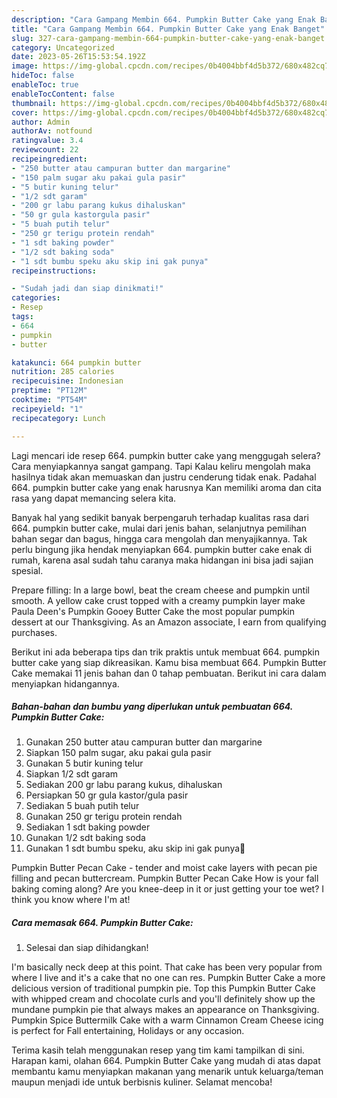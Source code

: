 ```yaml
---
description: "Cara Gampang Membin 664. Pumpkin Butter Cake yang Enak Banget"
title: "Cara Gampang Membin 664. Pumpkin Butter Cake yang Enak Banget"
slug: 327-cara-gampang-membin-664-pumpkin-butter-cake-yang-enak-banget
category: Uncategorized
date: 2023-05-26T15:53:54.192Z
image: https://img-global.cpcdn.com/recipes/0b4004bbf4d5b372/680x482cq70/664-pumpkin-butter-cake-foto-resep-utama.jpg
hideToc: false
enableToc: true
enableTocContent: false
thumbnail: https://img-global.cpcdn.com/recipes/0b4004bbf4d5b372/680x482cq70/664-pumpkin-butter-cake-foto-resep-utama.jpg
cover: https://img-global.cpcdn.com/recipes/0b4004bbf4d5b372/680x482cq70/664-pumpkin-butter-cake-foto-resep-utama.jpg
author: Admin
authorAv: notfound
ratingvalue: 3.4
reviewcount: 22
recipeingredient:
- "250 butter atau campuran butter dan margarine"
- "150 palm sugar aku pakai gula pasir"
- "5 butir kuning telur"
- "1/2 sdt garam"
- "200 gr labu parang kukus dihaluskan"
- "50 gr gula kastorgula pasir"
- "5 buah putih telur"
- "250 gr terigu protein rendah"
- "1 sdt baking powder"
- "1/2 sdt baking soda"
- "1 sdt bumbu speku aku skip ini gak punya"
recipeinstructions:

- "Sudah jadi dan siap dinikmati!"
categories:
- Resep
tags:
- 664
- pumpkin
- butter

katakunci: 664 pumpkin butter 
nutrition: 285 calories
recipecuisine: Indonesian
preptime: "PT12M"
cooktime: "PT54M"
recipeyield: "1"
recipecategory: Lunch

---
```



Lagi mencari ide resep 664. pumpkin butter cake yang menggugah selera? Cara menyiapkannya sangat gampang. Tapi Kalau keliru mengolah maka hasilnya tidak akan memuaskan dan justru cenderung tidak enak. Padahal 664. pumpkin butter cake yang enak harusnya Kan memiliki aroma dan cita rasa yang dapat memancing selera kita.


Banyak hal yang sedikit banyak berpengaruh terhadap kualitas rasa dari 664. pumpkin butter cake, mulai dari jenis bahan, selanjutnya pemilihan bahan segar dan bagus, hingga cara mengolah dan menyajikannya. Tak perlu bingung jika hendak menyiapkan 664. pumpkin butter cake enak di rumah, karena asal sudah tahu caranya maka hidangan ini bisa jadi sajian spesial.

Prepare filling: In a large bowl, beat the cream cheese and pumpkin until smooth. A yellow cake crust topped with a creamy pumpkin layer make Paula Deen&#39;s Pumpkin Gooey Butter Cake the most popular pumpkin dessert at our Thanksgiving. As an Amazon associate, I earn from qualifying purchases.


Berikut ini ada beberapa tips dan trik praktis untuk membuat 664. pumpkin butter cake yang siap dikreasikan. Kamu bisa membuat 664. Pumpkin Butter Cake memakai 11 jenis bahan dan 0 tahap pembuatan. Berikut ini cara dalam menyiapkan hidangannya.

<!--inarticleads1-->

##### Bahan-bahan dan bumbu yang diperlukan untuk pembuatan 664. Pumpkin Butter Cake:

1. Gunakan 250 butter atau campuran butter dan margarine
1. Siapkan 150 palm sugar, aku pakai gula pasir
1. Gunakan 5 butir kuning telur
1. Siapkan 1/2 sdt garam
1. Sediakan 200 gr labu parang kukus, dihaluskan
1. Persiapkan 50 gr gula kastor/gula pasir
1. Sediakan 5 buah putih telur
1. Gunakan 250 gr terigu protein rendah
1. Sediakan 1 sdt baking powder
1. Gunakan 1/2 sdt baking soda
1. Gunakan 1 sdt bumbu speku, aku skip ini gak punya🙏


Pumpkin Butter Pecan Cake - tender and moist cake layers with pecan pie filling and pecan buttercream. Pumpkin Butter Pecan Cake How is your fall baking coming along? Are you knee-deep in it or just getting your toe wet? I think you know where I&#39;m at! 

<!--inarticleads2-->

##### Cara memasak 664. Pumpkin Butter Cake:


1. Selesai dan siap dihidangkan!

I&#39;m basically neck deep at this point. That cake has been very popular from where I live and it&#39;s a cake that no one can res. Pumpkin Butter Cake a more delicious version of traditional pumpkin pie. Top this Pumpkin Butter Cake with whipped cream and chocolate curls and you&#39;ll definitely show up the mundane pumpkin pie that always makes an appearance on Thanksgiving. Pumpkin Spice Buttermilk Cake with a warm Cinnamon Cream Cheese icing is perfect for Fall entertaining, Holidays or any occasion. 

Terima kasih telah menggunakan resep yang tim kami tampilkan di sini. Harapan kami, olahan 664. Pumpkin Butter Cake yang mudah di atas dapat membantu kamu menyiapkan makanan yang menarik untuk keluarga/teman maupun menjadi ide untuk berbisnis kuliner. Selamat mencoba!
